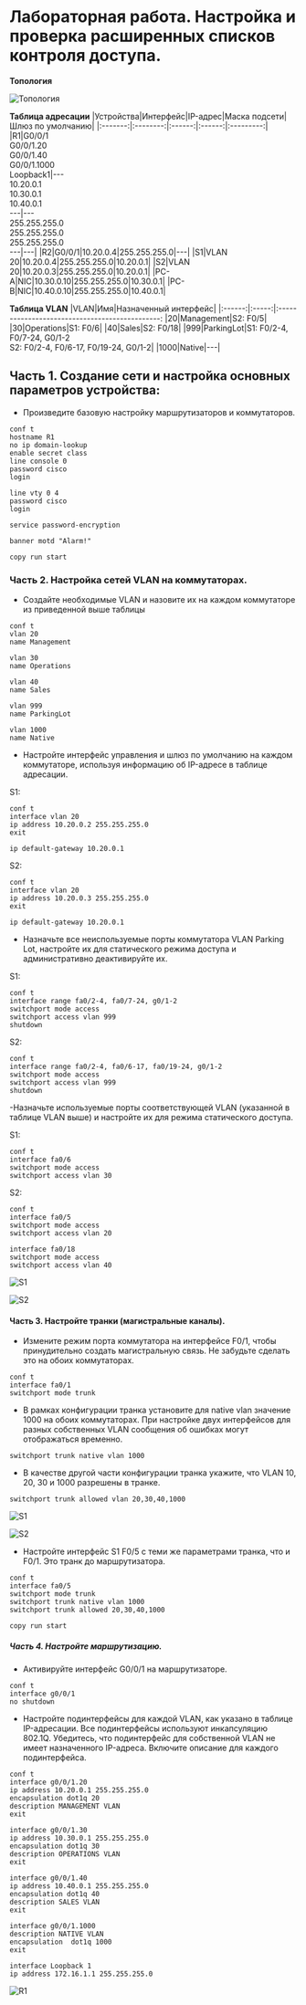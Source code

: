 # Лабораторная работа. Настройка и проверка расширенных списков контроля доступа.

__Топология__

![Топология](scrn/Топология.png)

__Таблица адресации__
|Устройства|Интерфейс|IP-адрес|Маска подсети|Шлюз по умолчанию|
|:-------:|:--------:|:------:|:------:|:---------:|
|R1|G0/0/1<br/>G0/0/1.20<br/>G0/0/1.40<br/>G0/0/1.1000<br/>Loopback1|---<br/>10.20.0.1<br/>10.30.0.1<br/>10.40.0.1<br/>---|---<br/>255.255.255.0<br/>255.255.255.0<br/>255.255.255.0<br/>---|---|
|R2|G0/0/1|10.20.0.4|255.255.255.0|---|
|S1|VLAN 20|10.20.0.4|255.255.255.0|10.20.0.1|
|S2|VLAN 20|10.20.0.3|255.255.255.0|10.20.0.1|
|PC-A|NIC|10.30.0.10|255.255.255.0|10.30.0.1|
|PC-B|NIC|10.40.0.10|255.255.255.0|10.40.0.1|

__Таблица VLAN__
|VLAN|Имя|Назначенный интерфейс|
|:------:|:-----:|:----------------------------------------------:
|20|Management|S2: F0/5|
|30|Operations|S1: F0/6|
|40|Sales|S2: F0/18|
|999|ParkingLot|S1: F0/2-4, F0/7-24, G0/1-2<br/>S2: F0/2-4, F0/6-17, F0/19-24, G0/1-2|
|1000|Native|---|

## Часть 1. Создание сети и настройка основных параметров устройства:

- Произведите базовую настройку маршрутизаторов и коммутаторов.

```
conf t
hostname R1
no ip domain-lookup
enable secret class
line console 0
password cisco
login

line vty 0 4 
password cisco
login

service password-encryption

banner motd "Alarm!"

copy run start

```
### Часть 2. Настройка сетей VLAN на коммутаторах.

- Создайте необходимые VLAN и назовите их на каждом коммутаторе из приведенной выше таблицы
```
conf t
vlan 20
name Management

vlan 30
name Operations

vlan 40
name Sales

vlan 999
name ParkingLot

vlan 1000
name Native
```
 - Настройте интерфейс управления и шлюз по умолчанию на каждом коммутаторе, используя информацию об IP-адресе в таблице адресации.

 S1:
 ```
 conf t
 interface vlan 20
 ip address 10.20.0.2 255.255.255.0
 exit

 ip default-gateway 10.20.0.1

```
S2:
```
conf t
interface vlan 20
ip address 10.20.0.3 255.255.255.0
exit

ip default-gateway 10.20.0.1
```
 - Назначьте все неиспользуемые порты коммутатора VLAN Parking Lot, настройте их для статического режима доступа и административно деактивируйте их.

S1:
 ```
 conf t
 interface range fa0/2-4, fa0/7-24, g0/1-2
 switchport mode access
 switchport access vlan 999
 shutdown
 ```
 S2:
 ```
 conf t
 interface range fa0/2-4, fa0/6-17, fa0/19-24, g0/1-2
 switchport mode access
 switchport access vlan 999
 shutdown
 ```
-Назначьте используемые порты соответствующей VLAN (указанной в таблице VLAN выше) и настройте их для режима статического доступа.

S1:
```
conf t
interface fa0/6
switchport mode access
switchport access vlan 30
```
S2:
```
conf t
interface fa0/5
switchport mode access
switchport access vlan 20

interface fa0/18
switchport mode access
switchport access vlan 40
```
![S1](scrn/S1_show_vlan_brief.png)


![S2](scrn/S2_show_vlan_brief.png)

#### Часть 3. Настройте транки (магистральные каналы).

 - Измените режим порта коммутатора на интерфейсе F0/1, чтобы принудительно создать магистральную связь. Не забудьте сделать это на обоих коммутаторах.


```
conf t
interface fa0/1
switchport mode trunk
```
 - В рамках конфигурации транка установите для native vlan значение 1000 на обоих коммутаторах. При настройке двух интерфейсов для разных собственных VLAN сообщения об ошибках могут отображаться временно.

```
switchport trunk native vlan 1000
```
- В качестве другой части конфигурации транка укажите, что VLAN 10, 20, 30 и 1000 разрешены в транке.
```
switchport trunk allowed vlan 20,30,40,1000
```
![S1](scrn/S1_show_interface_trunk.png)

![S2](scrn/S2_show_interface_trunk.png)

- Настройте интерфейс S1 F0/5 с теми же параметрами транка, что и F0/1. Это транк до маршрутизатора.
```
conf t
interface fa0/5
switchport mode trunk
switchport trunk native vlan 1000
switchport trunk allowed 20,30,40,1000

copy run start
```

##### Часть 4. Настройте маршрутизацию.

 - Активируйте интерфейс G0/0/1 на маршрутизаторе.
 ```
 conf t 
 interface g0/0/1
 no shutdown
 ```

 - Настройте подинтерфейсы для каждой VLAN, как указано в таблице IP-адресации. Все подинтерфейсы используют инкапсуляцию 802.1Q. Убедитесь, что подинтерфейс для собственной VLAN не имеет назначенного IP-адреса. Включите описание для каждого подинтерфейса.
 ```
 conf t
 interface g0/0/1.20
 ip address 10.20.0.1 255.255.255.0
 encapsulation dot1q 20
 description MANAGEMENT VLAN
 exit

 interface g0/0/1.30
 ip address 10.30.0.1 255.255.255.0
 encapsulation dot1q 30
 description OPERATIONS VLAN
 exit

 interface g0/0/1.40
 ip address 10.40.0.1 255.255.255.0
 encapsulation dot1q 40
 description SALES VLAN
 exit

 interface g0/0/1.1000
 description NATIVE VLAN
encapsulation  dot1q 1000
exit

interface Loopback 1 
ip address 172.16.1.1 255.255.255.0
```
![R1](scrn/R1_show_ip_Interface_brief.png)


